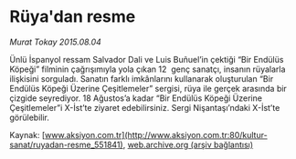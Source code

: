 # Rüya'dan resme

*Murat Tokay 2015.08.04*

<div class="pNewsDetailMainContent" itemprop="articleBody">
 <p>
  Ünlü İspanyol ressam Salvador Dali ve Luis Buñuel’in çektiği “Bir Endülüs Köpeği” filminin çağrışımıyla yola çıkan 12  genç sanatçı, insanın rüyalarla ilişkisini sorguladı. Sanatın farklı imkânlarını kullanarak oluşturulan “Bir Endülüs Köpeği Üzerine Çeşitlemeler” sergisi, rüya ile gerçek arasında bir çizgide seyrediyor. 18 Ağustos’a kadar “Bir Endülüs Köpeği Üzerine Çeşitlemeler”i X-İst’te ziyaret edebilirsiniz. Sergi Nişantaşı’ndaki X-İst’te görülebilir.
 </p>
</div>


Kaynak: [www.aksiyon.com.tr](http://www.aksiyon.com.tr:80/kultur-sanat/ruyadan-resme_551841), [web.archive.org (arşiv bağlantısı)](http://web.archive.org/web/20150902232849/http://www.aksiyon.com.tr:80/kultur-sanat/ruyadan-resme_551841)
